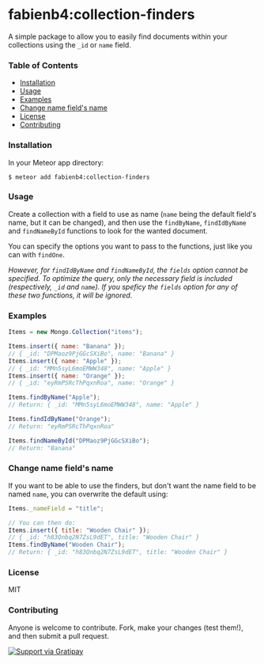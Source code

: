 # fabienb4:collection-finders

A simple package to allow you to easily find documents within your collections using the `_id` or `name` field.

### Table of Contents

- [Installation](#installation)
- [Usage](#usage)
- [Examples](#examples)
- [Change name field's name](#change-name-field-s-name)
- [License](#license)
- [Contributing](#contributing)

### Installation

In your Meteor app directory:

```
$ meteor add fabienb4:collection-finders
```

### Usage

Create a collection with a field to use as name (`name` being the default field's name, but it can be changed), and then use the `findByName`, `findIdByName` and `findNameById` functions to look for the wanted document.

You can specify the options you want to pass to the functions, just like you can with `findOne`.

_However, for `findIdByName` and `findNameById`, the `fields` option cannot be specified. To optimize the query, only the necessary field is included (respectively, `_id` and `name`). If you speficy the `fields` option for any of these two functions, it will be ignored._

### Examples

```js
Items = new Mongo.Collection("items");

Items.insert({ name: "Banana" });
// { _id: "DPMaoz9PjGGcSXiBo", name: "Banana" }
Items.insert({ name: "Apple" });
// { _id: "MMn5syL6moEMWW348", name: "Apple" }
Items.insert({ name: "Orange" });
// { _id: "eyRmPSRcThPqxnRoa", name: "Orange" }

Items.findByName("Apple");
// Return: { _id: "MMn5syL6moEMWW348", name: "Apple" }

Items.findIdByName("Orange");
// Return: "eyRmPSRcThPqxnRoa"

Items.findNameById("DPMaoz9PjGGcSXiBo");
// Return: "Banana"
```

### Change name field's name

If you want to be able to use the finders, but don't want the name field to be named `name`, you can overwrite the default using:

```js
Items._nameField = "title";

// You can then do:
Items.insert({ title: "Wooden Chair" });
// { _id: "h83Qnbq2N7ZsL9dET", title: "Wooden Chair" }
Items.findByName("Wooden Chair");
// Return: { _id: "h83Qnbq2N7ZsL9dET", title: "Wooden Chair" }
```

### License

MIT

### Contributing

Anyone is welcome to contribute. Fork, make your changes (test them!), and then submit a pull request.

[![Support via Gratipay](https://cdn.rawgit.com/gratipay/gratipay-badge/2.3.0/dist/gratipay.svg)](https://gratipay.com/fabienb4/)
